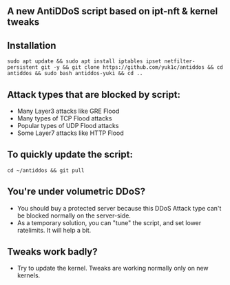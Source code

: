 ## A new AntiDDoS script based on ipt-nft & kernel tweaks

## Installation
```
sudo apt update && sudo apt install iptables ipset netfilter-persistent git -y && git clone https://github.com/yuk1c/antiddos && cd antiddos && sudo bash antiddos-yuki && cd ..
```

## Attack types that are blocked by script:
- Many Layer3 attacks like GRE Flood
- Many types of TCP Flood attacks
- Popular types of UDP Flood attacks
- Some Layer7 attacks like HTTP Flood

## To quickly update the script:
```
cd ~/antiddos && git pull
```

## You're under volumetric DDoS?
- You should buy a protected server because this DDoS Attack type can't be blocked normally on the server-side.
- As a temporary solution, you can "tune" the script, and set lower ratelimits. It will help a bit.

## Tweaks work badly?
- Try to update the kernel. Tweaks are working normally only on new kernels.
